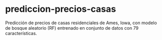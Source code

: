 # prediccion-precios-casas
Predicción de precios de casas residenciales de Ames, Iowa, con modelo de bosque aleatorio (RF) entrenado en conjunto de datos con 79 características.
